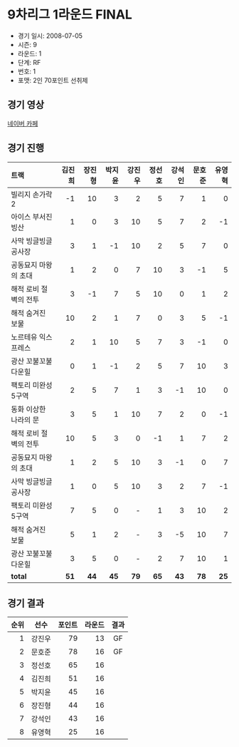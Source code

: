 # 9차리그 1라운드 FINAL

- 경기 일시: 2008-07-05
- 시즌: 9
- 라운드: 1
- 단계: RF
- 번호: 1
- 포맷: 2인 70포인트 선취제





## 경기 영상
[네이버 카페](https://cafe.naver.com/leaguekart/104)

## 경기 진행

| 트랙 | 김진희 | 장진형 | 박지윤 | 강진우 | 정선호 | 강석인 | 문호준 | 유영혁 |
|:---|---:|---:|---:|---:|---:|---:|---:|---:|
| 빌리지 손가락 2 | -1 | 10 | 3 | 2 | 5 | 7 | 1 | 0 |
| 아이스 부서진 빙산 | 1 | 0 | 3 | 10 | 5 | 7 | 2 | -1 |
| 사막 빙글빙글 공사장 | 3 | 1 | -1 | 10 | 2 | 5 | 7 | 0 |
| 공동묘지 마왕의 초대 | 1 | 2 | 0 | 7 | 10 | 3 | -1 | 5 |
| 해적 로비 절벽의 전투 | 3 | -1 | 7 | 5 | 10 | 0 | 1 | 2 |
| 해적 숨겨진 보물 | 10 | 2 | 1 | 7 | 0 | 3 | 5 | -1 |
| 노르테유 익스프레스 | 2 | 1 | 10 | 5 | 7 | 3 | -1 | 0 |
| 광산 꼬불꼬불 다운힐 | 0 | 1 | -1 | 2 | 5 | 7 | 10 | 3 |
| 팩토리 미완성 5구역 | 2 | 5 | 7 | 1 | 3 | -1 | 10 | 0 |
| 동화 이상한 나라의 문 | 3 | 5 | 1 | 10 | 7 | 2 | 0 | -1 |
| 해적 로비 절벽의 전투 | 10 | 5 | 3 | 0 | -1 | 1 | 7 | 2 |
| 공동묘지 마왕의 초대 | 1 | 2 | 5 | 10 | 3 | -1 | 0 | 7 |
| 사막 빙글빙글 공사장 | 1 | 0 | 5 | 10 | 3 | 2 | 7 | -1 |
| 팩토리 미완성 5구역 | 7 | 5 | 0 | - | 1 | 3 | 10 | 2 |
| 해적 숨겨진 보물 | 5 | 1 | 2 | - | 3 | -5 | 10 | 7 |
| 광산 꼬불꼬불 다운힐 | 3 | 5 | 0 | - | 2 | 7 | 10 | 1 |
| __total__ | __51__ | __44__ | __45__ | __79__ | __65__ | __43__ | __78__ | __25__ |




## 경기 결과

| 순위 | 선수 | 포인트 | 라운드 | 결과 |
|---:|:---:|---:|---:|:---:|
| 1 | 강진우 | 79 | 13 | GF |
| 2 | 문호준 | 78 | 16 | GF |
| 3 | 정선호 | 65 | 16 |  |
| 4 | 김진희 | 51 | 16 |  |
| 5 | 박지윤 | 45 | 16 |  |
| 6 | 장진형 | 44 | 16 |  |
| 7 | 강석인 | 43 | 16 |  |
| 8 | 유영혁 | 25 | 16 |  |

